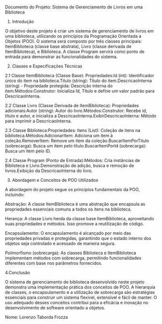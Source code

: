 Documento do Projeto: Sistema de Gerenciamento de Livros em uma Biblioteca

1. Introdução 

  O objetivo deste projeto é criar um sistema de gerenciamento de livros em uma biblioteca, utilizando os princípios da Programação Orientada a Objetos (POO). O sistema será composto por três classes principais: ItemBiblioteca (classe base abstrata), Livro (classe derivada de ItemBiblioteca), e Biblioteca. A classe Program servirá como ponto de entrada para demonstrar as funcionalidades do sistema.

2. Classes e Especificações Técnicas

  2.1 Classe ItemBiblioteca (Classe Base): Propriedades:Id (int): Identificador único do item na biblioteca.Titulo (string): Título do item.DescricaoInterna (string) - Propriedade protegida: Descrição interna do item.Métodos:Construtor: Inicializa Id, Titulo e define um valor padrão para DescricaoInterna.

  2.2 Classe Livro (Classe Derivada de ItemBiblioteca): Propriedades adicionais:Autor (string): Autor do livro.Métodos:Construtor: Recebe id, título e autor, e inicializa a DescricaoInterna.ExibirDescricaoInterna: Método para imprimir a DescricaoInterna.

  2.3 Classe Biblioteca:Propriedades: Itens (List<ItemBiblioteca>): Coleção de itens na biblioteca.Métodos:AdicionarItem: Adiciona um item à coleção.RemoverItem: Remove um item da coleção.BuscarItemPorTitulo (sobrecarga): Busca um item pelo título.BuscarItemPorId (sobrecarga): Busca um item pelo ID.

  2.4 Classe Program (Ponto de Entrada):Métodos: Cria instâncias de Biblioteca e Livro.Demonstração de adição, busca e remoção de livros.Exibição da DescricaoInterna do livro.

3. Abordagem e Conceitos de POO Utilizados

A abordagem do projeto segue os princípios fundamentais da POO, incluindo:

  Abstração: A classe ItemBiblioteca é uma abstração que encapsula as propriedades essenciais comuns a todos os itens na biblioteca.

  Herança: A classe Livro herda da classe base ItemBiblioteca, aproveitando suas propriedades e métodos. Isso promove a reutilização de código.

  Encapsulamento: O encapsulamento é alcançado por meio das propriedades privadas e protegidas, garantindo que o estado interno dos objetos seja controlado e acessado de maneira segura.

  Polimorfismo (sobrecarga): As classes Biblioteca e ItemBiblioteca implementam métodos com sobrecarga, permitindo funcionalidades diferentes com base nos parâmetros fornecidos.

4.Conclusão

  O sistema de gerenciamento de biblioteca desenvolvido neste projeto demonstra uma implementação prática dos conceitos de POO. A hierarquia de classes, o encapsulamento e a utilização de sobrecarga são estratégias essenciais para construir um sistema flexível, extensível e fácil de manter. O uso adequado desses conceitos contribui para a eficácia e inovação no desenvolvimento de software orientado a objetos.

Nome: Lorenzo Taborda Frozza 
